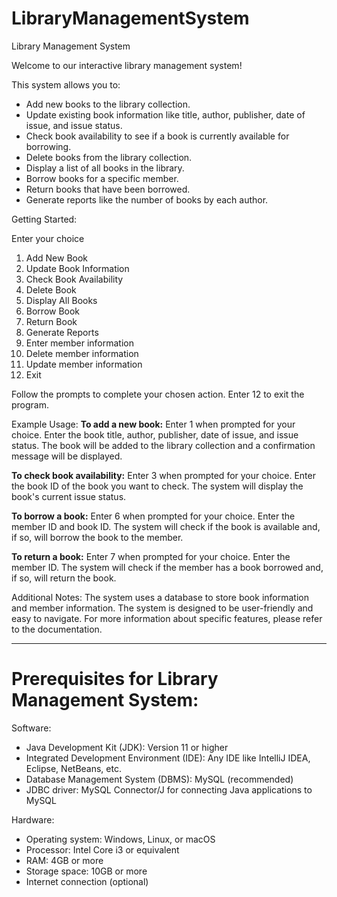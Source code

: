 # LibraryManagementSystem
Library Management System

Welcome to our interactive library management system!

This system allows you to:

  *  Add new books to the library collection.
  *  Update existing book information like title, author, publisher, date of issue, and issue status.
  *  Check book availability to see if a book is currently available for borrowing.
  *  Delete books from the library collection.
  *  Display a list of all books in the library.
  *  Borrow books for a specific member.
  *  Return books that have been borrowed.
  *  Generate reports like the number of books by each author.

Getting Started:

  Enter your choice
  
   1. Add New Book
   2. Update Book Information
   3. Check Book Availability
   4. Delete Book
   5. Display All Books
   6. Borrow Book
   7. Return Book
   8. Generate Reports
   9. Enter member information
   10. Delete member information
   11. Update member information
   12. Exit
   
 Follow the prompts to complete your chosen action.
    Enter 12 to exit the program.

Example Usage:
**To add a new book:**
        Enter 1 when prompted for your choice.
        Enter the book title, author, publisher, date of issue, and issue status.
        The book will be added to the library collection and a confirmation message will be displayed.

**To check book availability:**
        Enter 3 when prompted for your choice.
        Enter the book ID of the book you want to check.
        The system will display the book's current issue status.

  **To borrow a book:**
        Enter 6 when prompted for your choice.
        Enter the member ID and book ID.
        The system will check if the book is available and, if so, will borrow the book to the member.

 **To return a book:**
        Enter 7 when prompted for your choice.
        Enter the member ID.
        The system will check if the member has a book borrowed and, if so, will return the book.

Additional Notes:
    The system uses a database to store book information and member information.
    The system is designed to be user-friendly and easy to navigate.
    For more information about specific features, please refer to the documentation.

---

# Prerequisites for Library Management System:

Software:
  *  Java Development Kit (JDK): Version 11 or higher
  *  Integrated Development Environment (IDE): Any IDE like IntelliJ IDEA, Eclipse, NetBeans, etc.
  *  Database Management System (DBMS): MySQL (recommended)
  *  JDBC driver: MySQL Connector/J for connecting Java applications to MySQL

Hardware:

 *   Operating system: Windows, Linux, or macOS
 *   Processor: Intel Core i3 or equivalent
 *   RAM: 4GB or more
 *   Storage space: 10GB or more
 *   Internet connection (optional)
